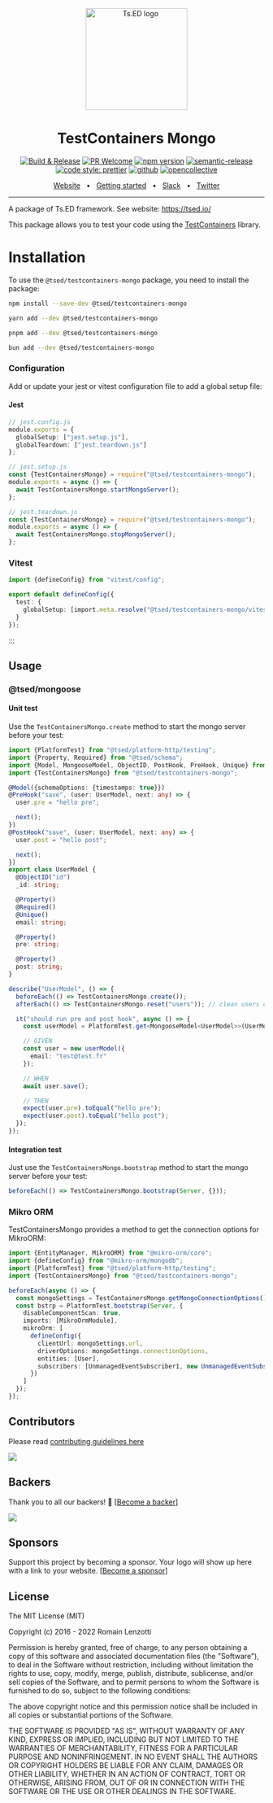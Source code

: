 <p style="text-align: center" align="center">
 <a href="https://tsed.io" target="_blank"><img src="https://tsed.io/tsed-og.png" width="200" alt="Ts.ED logo"/></a>
</p>

<div align="center">
   <h1>TestContainers Mongo</h1>

[![Build & Release](https://github.com/tsedio/tsed/workflows/Build%20&%20Release/badge.svg)](https://github.com/tsedio/tsed/actions?query=workflow%3A%22Build+%26+Release%22)
[![PR Welcome](https://img.shields.io/badge/PRs-welcome-brightgreen.svg)](https://github.com/tsedio/tsed/blob/master/CONTRIBUTING.md)
[![npm version](https://badge.fury.io/js/%40tsed%2Fcommon.svg)](https://badge.fury.io/js/%40tsed%2Fcommon)
[![semantic-release](https://img.shields.io/badge/%20%20%F0%9F%93%A6%F0%9F%9A%80-semantic--release-e10079.svg)](https://github.com/semantic-release/semantic-release)
[![code style: prettier](https://img.shields.io/badge/code_style-prettier-ff69b4.svg?style=flat-square)](https://github.com/prettier/prettier)
[![github](https://img.shields.io/static/v1?label=Github%20sponsor&message=%E2%9D%A4&logo=GitHub&color=%23fe8e86)](https://github.com/sponsors/romakita)
[![opencollective](https://img.shields.io/static/v1?label=OpenCollective%20sponsor&message=%E2%9D%A4&logo=OpenCollective&color=%23fe8e86)](https://opencollective.com/tsed)

</div>

<div align="center">
  <a href="https://tsed.io/">Website</a>
  <span>&nbsp;&nbsp;•&nbsp;&nbsp;</span>
  <a href="https://tsed.io/getting-started/">Getting started</a>
  <span>&nbsp;&nbsp;•&nbsp;&nbsp;</span>
  <a href="https://api.tsed.io/rest/slack/tsedio/tsed">Slack</a>
  <span>&nbsp;&nbsp;•&nbsp;&nbsp;</span>
  <a href="https://twitter.com/TsED_io">Twitter</a>
</div>

<hr />

A package of Ts.ED framework. See website: https://tsed.io/

This package allows you to test your code using the [TestContainers](https://node.testcontainers.org/) library.

# Installation

To use the `@tsed/testcontainers-mongo` package, you need to install the package:

```sh [npm]
npm install --save-dev @tsed/testcontainers-mongo
```

```sh [yarn]
yarn add --dev @tsed/testcontainers-mongo
```

```sh [pnpm]
pnpm add --dev @tsed/testcontainers-mongo
```

```sh [bun]
bun add --dev @tsed/testcontainers-mongo
```

### Configuration

Add or update your jest or vitest configuration file to add a global setup file:

#### Jest

```ts
// jest.config.js
module.exports = {
  globalSetup: ["jest.setup.js"],
  globalTeardown: ["jest.teardown.js"]
};

// jest.setup.js
const {TestContainersMongo} = require("@tsed/testcontainers-mongo");
module.exports = async () => {
  await TestContainersMongo.startMongoServer();
};

// jest.teardown.js
const {TestContainersMongo} = require("@tsed/testcontainers-mongo");
module.exports = async () => {
  await TestContainersMongo.stopMongoServer();
};
```

### Vitest

```ts
import {defineConfig} from "vitest/config";

export default defineConfig({
  test: {
    globalSetup: [import.meta.resolve("@tsed/testcontainers-mongo/vitest/setup")]
  }
});
```

:::

## Usage

### @tsed/mongoose

#### Unit test

Use the `TestContainersMongo.create` method to start the mongo server before your test:

```ts
import {PlatformTest} from "@tsed/platform-http/testing";
import {Property, Required} from "@tsed/schema";
import {Model, MongooseModel, ObjectID, PostHook, PreHook, Unique} from "@tsed/mongoose";
import {TestContainersMongo} from "@tsed/testcontainers-mongo";

@Model({schemaOptions: {timestamps: true}})
@PreHook("save", (user: UserModel, next: any) => {
  user.pre = "hello pre";

  next();
})
@PostHook("save", (user: UserModel, next: any) => {
  user.post = "hello post";

  next();
})
export class UserModel {
  @ObjectID("id")
  _id: string;

  @Property()
  @Required()
  @Unique()
  email: string;

  @Property()
  pre: string;

  @Property()
  post: string;
}

describe("UserModel", () => {
  beforeEach(() => TestContainersMongo.create());
  afterEach(() => TestContainersMongo.reset("users")); // clean users collection after each test

  it("should run pre and post hook", async () => {
    const userModel = PlatformTest.get<MongooseModel<UserModel>>(UserModel);

    // GIVEN
    const user = new userModel({
      email: "test@test.fr"
    });

    // WHEN
    await user.save();

    // THEN
    expect(user.pre).toEqual("hello pre");
    expect(user.post).toEqual("hello post");
  });
});
```

#### Integration test

Just use the `TestContainersMongo.bootstrap` method to start the mongo server before your test:

```ts
beforeEach(() => TestContainersMongo.bootstrap(Server, {}));
```

### Mikro ORM

TestContainersMongo provides a method to get the connection options for MikroORM:

```ts
import {EntityManager, MikroORM} from "@mikro-orm/core";
import {defineConfig} from "@mikro-orm/mongodb";
import {PlatformTest} from "@tsed/platform-http/testing";
import {TestContainersMongo} from "@tsed/testcontainers-mongo";

beforeEach(async () => {
  const mongoSettings = TestContainersMongo.getMongoConnectionOptions();
  const bstrp = PlatformTest.bootstrap(Server, {
    disableComponentScan: true,
    imports: [MikroOrmModule],
    mikroOrm: [
      defineConfig({
        clientUrl: mongoSettings.url,
        driverOptions: mongoSettings.connectionOptions,
        entities: [User],
        subscribers: [UnmanagedEventSubscriber1, new UnmanagedEventSubscriber2()]
      })
    ]
  });
});
```

## Contributors

Please read [contributing guidelines here](https://tsed.io/contributing.html)

<a href="https://github.com/tsedio/tsed/graphs/contributors"><img src="https://opencollective.com/tsed/contributors.svg?width=890" /></a>

## Backers

Thank you to all our backers! 🙏 [[Become a backer](https://opencollective.com/tsed#backer)]

<a href="https://opencollective.com/tsed#backers" target="_blank"><img src="https://opencollective.com/tsed/tiers/backer.svg?width=890"></a>

## Sponsors

Support this project by becoming a sponsor. Your logo will show up here with a link to your website. [[Become a sponsor](https://opencollective.com/tsed#sponsor)]

## License

The MIT License (MIT)

Copyright (c) 2016 - 2022 Romain Lenzotti

Permission is hereby granted, free of charge, to any person obtaining a copy of this software and associated documentation files (the "Software"), to deal in the Software without restriction, including without limitation the rights to use, copy, modify, merge, publish, distribute, sublicense, and/or sell copies of the Software, and to permit persons to whom the Software is furnished to do so, subject to the following conditions:

The above copyright notice and this permission notice shall be included in all copies or substantial portions of the Software.

THE SOFTWARE IS PROVIDED "AS IS", WITHOUT WARRANTY OF ANY KIND, EXPRESS OR IMPLIED, INCLUDING BUT NOT LIMITED TO THE WARRANTIES OF MERCHANTABILITY, FITNESS FOR A PARTICULAR PURPOSE AND NONINFRINGEMENT. IN NO EVENT SHALL THE AUTHORS OR COPYRIGHT HOLDERS BE LIABLE FOR ANY CLAIM, DAMAGES OR OTHER LIABILITY, WHETHER IN AN ACTION OF CONTRACT, TORT OR OTHERWISE, ARISING FROM, OUT OF OR IN CONNECTION WITH THE SOFTWARE OR THE USE OR OTHER DEALINGS IN THE SOFTWARE.
